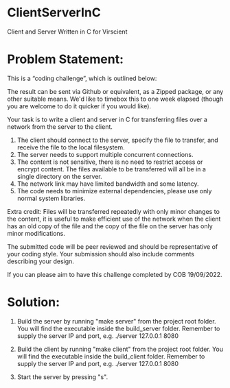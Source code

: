 # ClientServerInC
 Client and Server Written in C for Virscient

Problem Statement:
==================

This is a “coding challenge”, which is outlined below:

The result can be sent via Github or equivalent, as a Zipped package, or any other suitable means.
 We'd like to timebox this to one week elapsed (though you are welcome to do it quicker if you would like).

Your task is to write a client and server in C for transferring files over a network from the server to the client.
 
1.  The client should connect to the server, specify the file to transfer,
     and receive the file to the local filesystem.
2.  The server needs to support multiple concurrent connections.
3.  The content is not sensitive, there is no need to restrict access or encrypt content.
     The files available to be transferred will all be in a single directory on the server.
4.  The network link may have limited bandwidth and some latency.
5.  The code needs to minimize external dependencies, please use only normal system libraries.

Extra credit:  Files will be transferred repeatedly with only minor changes to the content,
 it is useful to make efficient use of the network when the client has an old copy of the file
 and the copy of the file on the server has only minor modifications.

The submitted code will be peer reviewed and should be representative of your coding style.
 Your submission should also include comments describing your design.

  
 If you can please aim to have this challenge completed by COB 19/09/2022.
 
 Solution:
 =========
 1. Build the server by running "make server" from the project root folder.
    You will find the executable inside the build_server folder.
    Remember to supply the server IP and port, e.g. ./server 127.0.0.1 8080

 2. Build the client by running "make client" from the project root folder.
    You will find the executable inside the build_client folder.
    Remember to supply the server IP and port, e.g. ./server 127.0.0.1 8080

 3. Start the server by pressing "s".